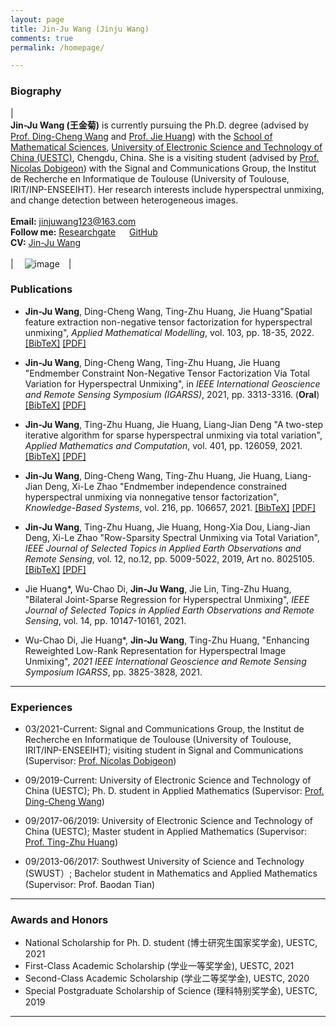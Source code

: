 ```yaml
---
layout: page
title: Jin-Ju Wang (Jinju Wang)
comments: true
permalink: /homepage/

---
```



<style>
.biblist { }

/* The item */
.biblist li { }

/* You can define custom styles for plstyle field here. */


/*************************************
   The box that contain BibTeX code
 *************************************/
div.noshow { display: none; }
div.BibTeX {
  margin-right: 1%;
  margin-left: 3%;
  margin-top: 1.2em;
  margin-bottom: 1.3em;
  border: 1px solid silver;
  padding: 0.3em 0.5em;
  background: #eeeeee;
}
div.BibTeX pre { font-size: 85%; overflow: auto;  width: 100%; }
</style>

<script>
function toggleBibtex(articleid) {
  var bib = document.getElementById('bib_'+articleid);
  if (bib) {
    if(bib.className.indexOf('BibTeX') != -1) {
    bib.className.indexOf('noshow') == -1?bib.className = 'BibTeX noshow':bib.className = 'BibTeX';
    }
  } else {
    return;
  }
}
</script>




### Biography
 
| <br>**Jin-Ju Wang (王金菊)** is currently pursuing the Ph.D. degree (advised by [Prof. Ding-Cheng Wang](https://www.math.uestc.edu.cn/info/1081/2032.htm) and [Prof. Jie Huang](https://www.researchgate.net/profile/Jie-Huang-12)) with the [School of Mathematical Sciences](http://www.math.uestc.edu.cn/index.htm), [University of Electronic Science and Technology of China (UESTC)](https://www.uestc.edu.cn/), Chengdu, China. She is a visiting student (advised by [Prof. Nicolas Dobigeon](http://dobigeon.perso.enseeiht.fr/index.html)) with the Signal and Communications Group, the Institut de Recherche en Informatique de Toulouse (University of Toulouse, IRIT/INP-ENSEEIHT). Her research interests include hyperspectral unmixing, and change detection between heterogeneous images. <br> <br> **Email:** <jinjuwang123@163.com>  <br> **Follow me:** [Researchgate](https://www.researchgate.net/profile/Jin-Ju-Wang)  &emsp; [GitHub](https://github.com/jinju123/)  <br> **CV:** [Jin-Ju Wang](https://jinju123.github.io/images/CV_yubangzheng.pdf) <br><br>| &emsp;![image](https://jinju123.github.io/images/jinjuwang.jpg)&emsp;|



### Publications


* **Jin-Ju Wang**, Ding-Cheng Wang, Ting-Zhu Huang, Jie Huang\"Spatial feature extraction non-negative tensor factorization for hyperspectral unmixing\", _Applied Mathematical Modelling_, vol. 103, pp. 18-35, 2022. <a href="javascript:toggleBibtex('SFE-NTF')" class="textlink">[BibTeX]</a> [[PDF]](https://www.sciencedirect.com/science/article/pii/S0307904X21004686) 

<div id="bib_SFE-NTF" class="BibTeX noshow">
<pre>
@article{SFE-NTF,
title = {Spatial feature extraction non-negative tensor factorization for hyperspectral unmixing},
journal = {Applied Mathematical Modelling},
volume = {103},
pages = {18-35},
year = {2022},
issn = {0307-904X},
}
</pre>
</div>

* **Jin-Ju Wang**, Ding-Cheng Wang, Ting-Zhu Huang, Jie Huang \"Endmember Constraint Non-Negative Tensor Factorization Via Total Variation for Hyperspectral Unmixing\", in _IEEE International Geoscience and Remote Sensing Symposium (IGARSS)_, 2021, pp. 3313-3316. (**Oral**) <a href="javascript:toggleBibtex('IGARSS2021_NTF')" class="textlink">[BibTeX]</a> [[PDF]](https://ieeexplore.ieee.org/document/9554468) 

<div id="bib_IGARSS2021_NTF" class="BibTeX noshow">
<pre>
@inproceedings{IGARSS2021_NTF,
  author={Wang, Jin-Ju and Wang, Ding-Cheng and Huang, Ting-Zhu and Huang, Jie},
  booktitle={2021 IEEE International Geoscience and Remote Sensing Symposium IGARSS}, 
  title={Endmember Constraint Non-Negative Tensor Factorization Via Total Variation for Hyperspectral Unmixingn}, 
  year={2021},
  volume={},
  number={},
  pages={3313-3316},
  }
</pre>
</div>

* **Jin-Ju Wang**, Ting-Zhu Huang, Jie Huang, Liang-Jian Deng \"A two-step iterative algorithm for sparse hyperspectral unmixing via total variation\", _Applied Mathematics and Computation_, vol. 401, pp. 126059, 2021. <a href="javascript:toggleBibtex('TSWCSU-TV')" class="textlink">[BibTeX]</a> [[PDF]](https://www.sciencedirect.com/science/article/pii/S0096300321001077) 

<div id="bib_TSWCSU-TV" class="BibTeX noshow">
<pre>
@article{TSWCSU-TV,
title = {A two-step iterative algorithm for sparse hyperspectral unmixing via total variation},
journal = {Applied Mathematics and Computation},
volume = {401},
pages = {126059},
year = {2021},
issn = {0096-3003},
}
</pre>
</div>

* **Jin-Ju Wang**, Ding-Cheng Wang, Ting-Zhu Huang, Jie Huang, Liang-Jian Deng, Xi-Le Zhao \"Endmember independence constrained hyperspectral unmixing via nonnegative tensor factorization\", _Knowledge-Based Systems_, vol. 216, pp. 106657, 2021. <a href="javascript:toggleBibtex('EIC-NTF')" class="textlink">[BibTeX]</a> [[PDF]](https://www.sciencedirect.com/science/article/pii/S0950705120307863) 

<div id="bib_EIC-NTF" class="BibTeX noshow">
<pre>
@article{EIC-NTF,
title = {Endmember independence constrained hyperspectral unmixing via nonnegative tensor factorization},
journal = {Knowledge-Based Systems},
volume = {216},
pages = {106657},
year = {2021},
issn = {0950-7051},
}
</pre>
</div>

* **Jin-Ju Wang**, Ting-Zhu Huang, Jie Huang, Hong-Xia Dou, Liang-Jian Deng, Xi-Le Zhao \"Row-Sparsity Spectral Unmixing via Total Variation\", _IEEE Journal of Selected Topics in Applied Earth Observations and Remote Sensing_, vol. 12, no.12, pp. 5009-5022, 2019, Art no. 8025105. <a href="javascript:toggleBibtex('RSSU-TV')" class="textlink">[BibTeX]</a> [[PDF]](https://ieeexplore.ieee.org/document/8905787) 

<div id="bib_RSSU-TV" class="BibTeX noshow">
<pre>
@article{RSSU-TV,  
author={Wang, Jin-Ju and Huang, Ting-Zhu and Huang, Jie and Dou, Hong-Xia and Deng, Liang-Jian and Zhao, Xi-Le},  
journal={IEEE Journal of Selected Topics in Applied Earth Observations and Remote Sensing},   
title={Row-Sparsity Spectral Unmixing via Total Variation},   
year={2019},  
volume={12},  
number={12},  
pages={5009-5022},  

}
</pre>
</div>



* Jie Huang\*, Wu-Chao Di, **Jin-Ju Wang**, Jie Lin, Ting-Zhu Huang, \"Bilateral Joint-Sparse Regression for Hyperspectral Unmixing\", _IEEE Journal of Selected Topics in Applied Earth Observations and Remote Sensing_, vol. 14, pp. 10147-10161, 2021.

* Wu-Chao Di, Jie Huang\*, **Jin-Ju Wang**,  Ting-Zhu Huang, \"Enhancing Reweighted Low-Rank Representation for Hyperspectral Image Unmixing\", _2021 IEEE International Geoscience and Remote Sensing Symposium IGARSS_, pp. 3825-3828, 2021.


---

### Experiences 

* 03/2021-Current: Signal and Communications Group, the Institut de Recherche en Informatique de Toulouse (University of Toulouse, IRIT/INP-ENSEEIHT); visiting student in Signal and Communications (Supervisor: [Prof. Nicolas Dobigeon](https://www.researchgate.net/profile/Nicolas-Dobigeon/research))

* 09/2019-Current: University of Electronic Science and Technology of China (UESTC); Ph. D. student in Applied Mathematics (Supervisor: [Prof. Ding-Cheng Wang](http://www.math.uestc.edu.cn/info/1081/2032.htm))

* 09/2017-06/2019: University of Electronic Science and Technology of China (UESTC); Master student in Applied Mathematics (Supervisor: [Prof. Ting-Zhu Huang](http://www.math.uestc.edu.cn/info/1081/2041.htm))

* 09/2013-06/2017: Southwest University of Science and Technology (SWUST）; Bachelor student in Mathematics and Applied Mathematics (Supervisor: Prof. Baodan Tian)

---

### Awards and Honors
*  National Scholarship for Ph. D. student (博士研究生国家奖学金), UESTC, 2021
*  First-Class Academic Scholarship (学业一等奖学金), UESTC, 2021
*  Second-Class Academic Scholarship (学业二等奖学金), UESTC, 2020
*  Special Postgraduate Scholarship of Science (理科特别奖学金), UESTC, 2019
  
---




<script type="text/javascript" src="//rf.revolvermaps.com/0/0/8.js?i=5walv8lpuh8&amp;m=0&amp;c=ff0000&amp;cr1=ffffff&amp;f=arial&amp;l=33" async="async"></script>




